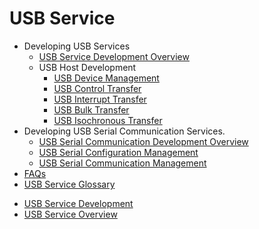 # USB Service<!--usb-->

<!--Kit: Basic Services Kit-->
<!--Subsystem: USB-->
<!--Owner: @hwymlgitcode-->
<!--Designer: @w00373942-->
<!--Tester: @dong-dongzhen-->
<!--Adviser: @w_Machine_cc-->

- Developing USB Services<!--usb-dev-->
  - [USB Service Development Overview](usbManager/usbHost-overview.md)
  - USB Host Development<!--usb-host-dev-->
    - [USB Device Management](usbManager/usbHost/deviceManager.md)
    - [USB Control Transfer](usbManager/usbHost/controlTransfer.md)
    - [USB Interrupt Transfer](usbManager/usbHost/interruptTransfer.md)
    - [USB Bulk Transfer](usbManager/usbHost/bulkTransfer.md)
    - [USB Isochronous Transfer](usbManager/usbHost/isochronousTransfer.md)
- Developing USB Serial Communication Services<!--usb-serial-dev-->.
  - [USB Serial Communication Development Overview](usbSerial/usbSerial-overview.md)
  - [USB Serial Configuration Management](usbSerial/usbSerial-configuration.md)
  - [USB Serial Communication Management](usbSerial/usbSerial-communication.md)
- [FAQs](faqs-usb.md)
- [USB Service Glossary](usb-glossary.md)
<!--Del-->
- [USB Service Development](usb-guidelines.md)
- [USB Service Overview](usb-overview.md)
<!--DelEnd-->

